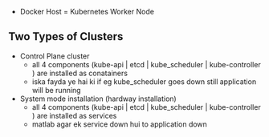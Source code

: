- Docker Host = Kubernetes Worker Node
## Two Types of Clusters
- Control Plane cluster 
    - all 4 components (kube-api | etcd | kube_scheduler | kube-controller ) are installed as conatainers
    - iska fayda ye hai ki if eg kube_scheduler goes down still application will be running
- System mode installation (hardway installation) 
    - all 4 components (kube-api | etcd | kube_scheduler | kube-controller ) are installed as services
    - matlab agar ek service down hui to application down
